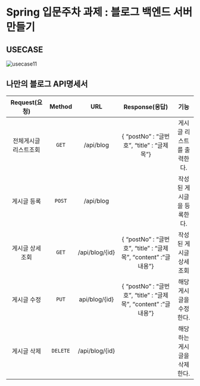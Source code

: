 # Spring 입문주차 과제 : 블로그 백엔드 서버 만들기


## USECASE
![usecase11](https://user-images.githubusercontent.com/46406965/185973292-e29d68b0-b272-4299-8caf-71df975e00b0.jpg)

## 나만의 블로그 API명세서

|Request(요청)|Method|URL|Response(응답)|기능|
|:--:|:--:|:--:|:--:|:--:|
|전체게시글 리스트조회| `GET`|/api/blog|{ “postNo” : “글번호”, “title” : “글제목”}|게시글 리스트를 출력한다.|
|게시글 등록| `POST`|/api/blog||작성된 게시글을 등록한다.|
|게시글 상세조회| `GET` | /api/blog/{id}|{ “postNo” : “글번호”, “title” : “글제목”, “content” :”글내용”}|작성된 게시글 상세조회|
|게시글 수정| `PUT`| api/blog/{id} |{ “postNo” : “글번호”, “title” : “글제목”, “content” :”글내용”}|해당 게시글을 수정한다.|
|게시글 삭제| `DELETE`|/api/blog/{id}||해당하는 게시글을 삭제한다.|
